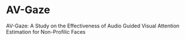 # AV-Gaze
AV-Gaze: A Study on the Effectiveness of Audio Guided Visual Attention Estimation for Non-Profilic Faces

